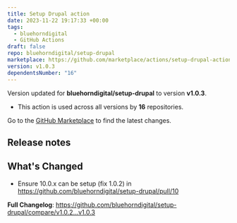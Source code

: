 ```yaml
---
title: Setup Drupal action
date: 2023-11-22 19:17:33 +00:00
tags:
  - bluehorndigital
  - GitHub Actions
draft: false
repo: bluehorndigital/setup-drupal
marketplace: https://github.com/marketplace/actions/setup-drupal-action
version: v1.0.3
dependentsNumber: "16"
---
```



Version updated for **bluehorndigital/setup-drupal** to version **v1.0.3**.
- This action is used across all versions by **16** repositories.

Go to the [GitHub Marketplace](https://github.com/marketplace/actions/setup-drupal-action) to find the latest changes.

## Release notes

## What's Changed
* Ensure 10.0.x can be setup (fix 1.0.2) in https://github.com/bluehorndigital/setup-drupal/pull/10


**Full Changelog**: https://github.com/bluehorndigital/setup-drupal/compare/v1.0.2...v1.0.3
